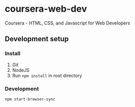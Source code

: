 # coursera-web-dev
Coursera - HTML, CSS, and Javascript for Web Developers

## Development setup

### Install
1) Git
2) NodeJS
3) Run `npm install` in root directory

### Development
`npm start-browser-sync`